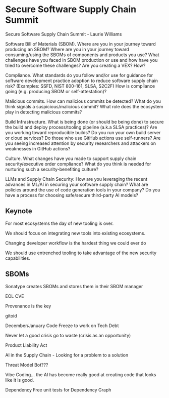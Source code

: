# Secure Software Supply Chain Summit

Secure Software Supply Chain Summit - Laurie Williams

Software Bill of Materials (SBOM). Where are you in your journey toward producing an SBOM?  Where are you in your journey toward consuming/using the SBOMs of components and products you use?  What challenges have you faced in SBOM production or use and how have you tried to overcome these challenges?  Are you creating a VEX?  How?

Compliance.  What standards do you follow and/or use for guidance for software development practice adoption to reduce software supply chain risk?  (Examples:  SSFD, NIST 800-161, SLSA, S2C2F) How is compliance going (e.g. producing SBOM or self-attestation)? 

Malicious commits.  How can malicious commits be detected? What do you think signals a suspicious/malicious commit?  What role does the ecosystem play in detecting malicious commits?

Build Infrastructure.  What is being done (or should be being done) to secure the build and deploy process/tooling pipeline (a.k.a SLSA practices)?  Are you working toward reproducible builds?  Do you run your own build server or cloud services?  Do those who use GitHub actions use self-runners?  Are you seeing increased attention by security researchers and attackers on weaknesses in GitHub actions?

Culture. What changes have you made to support supply chain security/executive order compliance?  What do you think is needed for nurturing such a security-benefiting  culture?

LLMs and Supply Chain Security: How are you leveraging the recent advances in ML/AI in securing your software supply chain?  What are policies around the use of code generation tools in your company?  Do you have a process for choosing safe/secure third-party AI models?

## Keynote

For most ecosystems the day of new tooling is over.

We should focus on integrating new tools into existing ecosystems.

Changing developer workflow is the hardest thing we could ever do

We should use entrenched tooling to take advantage of the new security capabilities.

## SBOMs

Sonatype creates SBOMs and stores them in their SBOM manager

EOL CVE

Provenance is the key

gitoid

December/January Code Freeze to work on Tech Debt

Never let a good crisis go to waste (crisis as an opportunity)

Product Liability Act

AI in the Supply Chain - Looking for a problem to a solution 

Threat Model Bot???

Vibe Coding... the AI has become really good at creating code that looks like it is good.


Dependency Free unit tests for Dependency Graph


